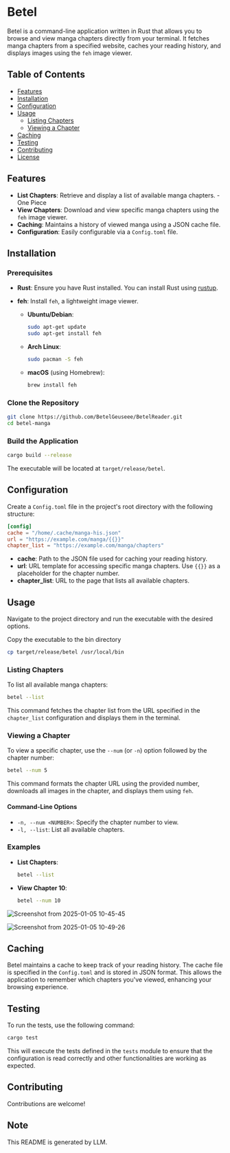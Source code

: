 # Betel

Betel is a command-line application written in Rust that allows you to browse and view manga chapters directly from your terminal. It fetches manga chapters from a specified website, caches your reading history, and displays images using the `feh` image viewer.

## Table of Contents


- [Features](#features)
- [Installation](#installation)
- [Configuration](#configuration)
- [Usage](#usage)
  - [Listing Chapters](#listing-chapters)
  - [Viewing a Chapter](#viewing-a-chapter)
- [Caching](#caching)
- [Testing](#testing)
- [Contributing](#contributing)
- [License](#license)

## Features

- **List Chapters**: Retrieve and display a list of available manga chapters. - One Piece
- **View Chapters**: Download and view specific manga chapters using the `feh` image viewer.
- **Caching**: Maintains a history of viewed manga using a JSON cache file.
- **Configuration**: Easily configurable via a `Config.toml` file.

## Installation

### Prerequisites

- **Rust**: Ensure you have Rust installed. You can install Rust using [rustup](https://rustup.rs/).

- **feh**: Install `feh`, a lightweight image viewer.

    - **Ubuntu/Debian**:

      ```bash
      sudo apt-get update
      sudo apt-get install feh
      ```

    - **Arch Linux**:

      ```bash
      sudo pacman -S feh
      ```

    - **macOS** (using Homebrew):

      ```bash
      brew install feh
      ```

### Clone the Repository

```bash
git clone https://github.com/BetelGeuseee/BetelReader.git
cd betel-manga
```

### Build the Application

```bash
cargo build --release
```

The executable will be located at `target/release/betel`.

## Configuration

Create a `Config.toml` file in the project's root directory with the following structure:

```toml
[config]
cache = "/home/.cache/manga-his.json"
url = "https://example.com/manga/{{}}"
chapter_list = "https://example.com/manga/chapters"
```

- **cache**: Path to the JSON file used for caching your reading history.
- **url**: URL template for accessing specific manga chapters. Use `{{}}` as a placeholder for the chapter number.
- **chapter_list**: URL to the page that lists all available chapters.

## Usage

Navigate to the project directory and run the executable with the desired options.

Copy the executable to the bin directory 

```bash
cp target/release/betel /usr/local/bin
```
### Listing Chapters

To list all available manga chapters:

```bash
betel --list
```

This command fetches the chapter list from the URL specified in the `chapter_list` configuration and displays them in the terminal.

### Viewing a Chapter

To view a specific chapter, use the `--num` (or `-n`) option followed by the chapter number:

```bash
betel --num 5
```

This command formats the chapter URL using the provided number, downloads all images in the chapter, and displays them using `feh`.

#### Command-Line Options

- `-n, --num <NUMBER>`: Specify the chapter number to view.
- `-l, --list`: List all available chapters.

### Examples

- **List Chapters**:

  ```bash
  betel --list
  ```

- **View Chapter 10**:

  ```bash
  betel --num 10
  ```

![Screenshot from 2025-01-05 10-45-45](https://github.com/user-attachments/assets/3087bd03-63f1-45d8-a804-85f8277dbfdc)

![Screenshot from 2025-01-05 10-49-26](https://github.com/user-attachments/assets/c1d2eaec-adbe-4865-ad01-ccc69ffe76b0)


## Caching

Betel maintains a cache to keep track of your reading history. The cache file is specified in the `Config.toml` and is stored in JSON format. This allows the application to remember which chapters you've viewed, enhancing your browsing experience.

## Testing

To run the tests, use the following command:

```bash
cargo test
```

This will execute the tests defined in the `tests` module to ensure that the configuration is read correctly and other functionalities are working as expected.

## Contributing

Contributions are welcome! 


## Note
This README is generated by LLM.

